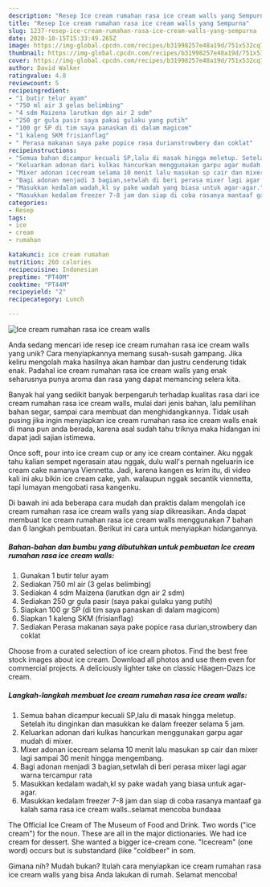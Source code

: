 ```yaml
---
description: "Resep Ice cream rumahan rasa ice cream walls yang Sempurna"
title: "Resep Ice cream rumahan rasa ice cream walls yang Sempurna"
slug: 1237-resep-ice-cream-rumahan-rasa-ice-cream-walls-yang-sempurna
date: 2020-10-15T15:33:49.265Z
image: https://img-global.cpcdn.com/recipes/b31998257e48a19d/751x532cq70/ice-cream-rumahan-rasa-ice-cream-walls-foto-resep-utama.jpg
thumbnail: https://img-global.cpcdn.com/recipes/b31998257e48a19d/751x532cq70/ice-cream-rumahan-rasa-ice-cream-walls-foto-resep-utama.jpg
cover: https://img-global.cpcdn.com/recipes/b31998257e48a19d/751x532cq70/ice-cream-rumahan-rasa-ice-cream-walls-foto-resep-utama.jpg
author: David Walker
ratingvalue: 4.8
reviewcount: 5
recipeingredient:
- "1 butir telur ayam"
- "750 ml air 3 gelas belimbing"
- "4 sdm Maizena larutkan dgn air 2 sdm"
- "250 gr gula pasir saya pakai gulaku yang putih"
- "100 gr SP di tim saya panaskan di dalam magicom"
- "1 kaleng SKM frisianflag"
- " Perasa makanan saya pake popice rasa durianstrowbery dan coklat"
recipeinstructions:
- "Semua bahan dicampur kecuali SP,lalu di masak hingga meletup. Setelah itu dinginkan dan masukkan ke dalam freezer selama 5 jam."
- "Keluarkan adonan dari kulkas hancurkan menggunakan garpu agar mudah di mixer."
- "Mixer adonan icecream selama 10 menit lalu masukan sp cair dan mixer lagi sampai 30 menit hingga mengembang."
- "Bagi adonan menjadi 3 bagian,setwlah di beri perasa mixer lagi agar warna tercampur rata"
- "Masukkan kedalam wadah,kl sy pake wadah yang biasa untuk agar-agar."
- "Masukkan kedalam freezer 7-8 jam dan siap di coba rasanya mantaaf ga kalah sama rasa ice cream walls..selamat mencoba bundaaa"
categories:
- Resep
tags:
- ice
- cream
- rumahan

katakunci: ice cream rumahan 
nutrition: 260 calories
recipecuisine: Indonesian
preptime: "PT40M"
cooktime: "PT44M"
recipeyield: "2"
recipecategory: Lunch

---
```



![Ice cream rumahan rasa ice cream walls](https://img-global.cpcdn.com/recipes/b31998257e48a19d/751x532cq70/ice-cream-rumahan-rasa-ice-cream-walls-foto-resep-utama.jpg)

Anda sedang mencari ide resep ice cream rumahan rasa ice cream walls yang unik? Cara menyiapkannya memang susah-susah gampang. Jika keliru mengolah maka hasilnya akan hambar dan justru cenderung tidak enak. Padahal ice cream rumahan rasa ice cream walls yang enak seharusnya punya aroma dan rasa yang dapat memancing selera kita.

Banyak hal yang sedikit banyak berpengaruh terhadap kualitas rasa dari ice cream rumahan rasa ice cream walls, mulai dari jenis bahan, lalu pemilihan bahan segar, sampai cara membuat dan menghidangkannya. Tidak usah pusing jika ingin menyiapkan ice cream rumahan rasa ice cream walls enak di mana pun anda berada, karena asal sudah tahu triknya maka hidangan ini dapat jadi sajian istimewa.

Once soft, pour into ice cream cup or any ice cream container. Aku nggak tahu kalian sempet ngerasain atau nggak, dulu wall&#39;s pernah ngeluarin ice cream cake namanya Viennetta. Jadi, karena kangen es krim itu, di video kali ini aku bikin ice cream cake, yah. walaupun nggak secantik viennetta, tapi lumayan mengobati rasa kangenku.


Di bawah ini ada beberapa cara mudah dan praktis dalam mengolah ice cream rumahan rasa ice cream walls yang siap dikreasikan. Anda dapat membuat Ice cream rumahan rasa ice cream walls menggunakan 7 bahan dan 6 langkah pembuatan. Berikut ini cara untuk menyiapkan hidangannya.

<!--inarticleads1-->

##### Bahan-bahan dan bumbu yang dibutuhkan untuk pembuatan Ice cream rumahan rasa ice cream walls:

1. Gunakan 1 butir telur ayam
1. Sediakan 750 ml air (3 gelas belimbing)
1. Sediakan 4 sdm Maizena (larutkan dgn air 2 sdm)
1. Sediakan 250 gr gula pasir (saya pakai gulaku yang putih)
1. Siapkan 100 gr SP (di tim saya panaskan di dalam magicom)
1. Siapkan 1 kaleng SKM (frisianflag)
1. Sediakan  Perasa makanan saya pake popice rasa durian,strowbery dan coklat


Choose from a curated selection of ice cream photos. Find the best free stock images about ice cream. Download all photos and use them even for commercial projects. A deliciously lighter take on classic Häagen-Dazs ice cream. 

<!--inarticleads2-->

##### Langkah-langkah membuat Ice cream rumahan rasa ice cream walls:

1. Semua bahan dicampur kecuali SP,lalu di masak hingga meletup. Setelah itu dinginkan dan masukkan ke dalam freezer selama 5 jam.
1. Keluarkan adonan dari kulkas hancurkan menggunakan garpu agar mudah di mixer.
1. Mixer adonan icecream selama 10 menit lalu masukan sp cair dan mixer lagi sampai 30 menit hingga mengembang.
1. Bagi adonan menjadi 3 bagian,setwlah di beri perasa mixer lagi agar warna tercampur rata
1. Masukkan kedalam wadah,kl sy pake wadah yang biasa untuk agar-agar.
1. Masukkan kedalam freezer 7-8 jam dan siap di coba rasanya mantaaf ga kalah sama rasa ice cream walls..selamat mencoba bundaaa


The Official Ice Cream of The Museum of Food and Drink. Two words (&#34;ice cream&#34;) for the noun. These are all in the major dictionaries. We had ice cream for dessert. She wanted a bigger ice-cream cone. &#34;Icecream&#34; (one word) occurs but is substandard (like &#34;coldbeer&#34; in som. 

Gimana nih? Mudah bukan? Itulah cara menyiapkan ice cream rumahan rasa ice cream walls yang bisa Anda lakukan di rumah. Selamat mencoba!
